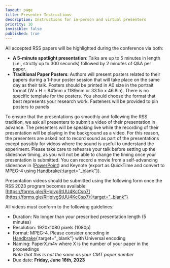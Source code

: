 ```yaml
---
layout: page
title: Presenter Instructions
description: Instructions for in-person and virtual presenters
priority: 10
invisible: false
published: true
---
```


All accepted RSS papers will be highlighted during the conference via both:

* **A 5-minute spotlight presentation**: Talks are up to 5 minutes in length (i.e., strictly up to 300 seconds) followed by 2 minutes of Q&A per paper.
* **Traditional Paper Posters**: Authors will present posters related to their papers during a 1-hour poster session that will take place on the same day as their talk. Posters should be printed in  A0 size in the portrait format 
(W x H = 841mm x 1189mm or 33.1in x 46.8in). 
There is no specific template for the posters. You should choose the format that best represents your research work. Fasteners will be provided to pin posters to panels

To ensure that the presentations go smoothly and following the RSS tradition, we ask all presenters to submit a video of their presentation in advance. The presenters will be speaking live while the recording of their presentation will be playing in the background as a video. For this reason, the presenters are asked not to record sound as part of the presentations except possibly for videos where the sound is useful to understand the experiment. Please take care to rehearse your talk before setting up the slideshow timing, as you will not be able to change the timing once your presentation is submitted. You can record a movie from a self-advancing slideshow in (<a href="https://support.microsoft.com/en-us/office/save-a-presentation-as-a-video%E2%80%8B-in-powerpoint-ba919059-523d-40a8-b99c-08d18996c09d" target="_blank">PowerPoint</a>) and Keynote (export as QuickTime and convert to MPEG-4 using [Handbrake](https://handbrake.fr/){:target="_blank"}).  

Presentation videos should be submitted using the following form once the RSS 2023 program becomes available:
 [https://forms.gle/RHpivgStUU4KcCsp7](https://forms.gle/RHpivgStUU4KcCsp7){:target="_blank"}

All videos must conform to the following guidelines:

* Duration: No longer than your prescribed presentation length (5 minutes)
* Resolution: 1920x1080 pixels (1080p)
* Format: MPEG-4. Please consider encoding in [Handbrake](https://handbrake.fr/){:target="_blank"} with Universal encoding
* Naming: PaperX.m4v where X is the number of your paper in the proceedings  
*Note that this is not the same as your CMT paper number*
* Due date: **Friday, June 16th, 2023** 
